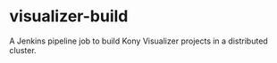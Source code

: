 # visualizer-build
A Jenkins pipeline job to build Kony Visualizer projects in a distributed cluster.
